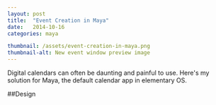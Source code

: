 ```yaml
---
layout: post
title:  "Event Creation in Maya"
date:   2014-10-16
categories: maya

thumbnail: /assets/event-creation-in-maya.png
thumbnail-alt: New event window preview image
---
```

Digital calendars can often be daunting and painful to use. Here's my solution for Maya, the default calendar app in elementary OS.
	
##Design

